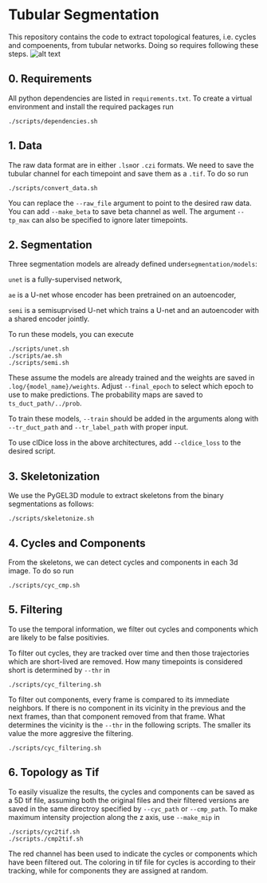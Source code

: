 # Tubular Segmentation
This repository contains the code to extract topological features, i.e. cycles and compoenents, from tubular networks. Doing so requires following these steps.
![alt text](https://github.com/kasra-arnavaz/tubeseg/teaser.gif?raw=true)

## 0. Requirements
All python dependencies are listed in `requirements.txt`. To create a virtual environment and install the required packages run
```
./scripts/dependencies.sh
```

## 1. Data
The raw data format are in either `.lsm`or `.czi` formats. We need to save the tubular channel for each timepoint and save them as a `.tif`. To do so run
```
./scripts/convert_data.sh
```
You can replace the `--raw_file` argument to point to the desired raw data. You can add `--make_beta` to save beta channel as well. The argument `--tp_max` can also be specified
to ignore later timepoints.
## 2. Segmentation
Three segmentation models are already defined under`segmentation/models`:

`unet` is a fully-supervised network,

`ae` is a U-net whose encoder has been pretrained on an autoencoder,

`semi` is a semisuprvised U-net which trains a U-net and an autoencoder with a shared encoder jointly.

To run these models, you can execute
```
./scripts/unet.sh
./scripts/ae.sh
./scripts/semi.sh
```
These assume the models are already trained and the weights are saved in `.log/{model_name}/weights`. Adjust `--final_epoch` to select which epoch to use to make predictions.
The probability maps are saved to `ts_duct_path/../prob`.

To train these models, `--train` should be added in the arguments along with `--tr_duct_path` and `--tr_label_path` with proper input.

To use clDice loss in the above architectures, add `--cldice_loss` to the desired script.
## 3. Skeletonization
We use the PyGEL3D module to extract skeletons from the binary segmentations as follows:
```
./scripts/skeletonize.sh
```
## 4. Cycles and Components
From the skeletons, we can detect cycles and components in each 3d image. To do so run
```
./scripts/cyc_cmp.sh
```
## 5. Filtering
To use the temporal information, we filter out cycles and components which are likely to be false positivies.

To filter out cycles, they are tracked over time and then those trajectories which are short-lived are removed.  How many timepoints is considered short is determined by `--thr` in
```
./scripts/cyc_filtering.sh
```
To filter out components, every frame is compared to its immediate neighbors. If there is no component in its vicinity in the previous and the next frames, than that component
removed from that frame. What determines the vicinity is the `--thr` in the following scripts. The smaller its value the more aggresive the filtering.
```
./scripts/cyc_filtering.sh
```
## 6. Topology as Tif
To easily visualize the results, the cycles and components can be saved as a 5D tif file, assuming both the original files and their filtered versions
are saved in the same directroy specified by `--cyc_path` or `--cmp_path`. To make maximum intensity projection along the z axis, use `--make_mip` in
```
./scripts/cyc2tif.sh
./scripts./cmp2tif.sh
```
The red channel has been used to indicate the cycles or components which have been filtered out. The coloring in tif file for cycles is according to their tracking, while for components they are assigned at random.
